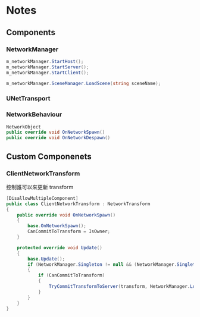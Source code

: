 # Notes

## Components
### NetworkManager
```csharp
m_networkManager.StartHost();
m_networkManager.StartServer();
m_networkManager.StartClient();
```
```csharp
m_networkManager.SceneManager.LoadScene(string sceneName);
```

### UNetTransport
### NetworkBehaviour
```csharp
NetworkObject
public override void OnNetworkSpawn()
public override void OnNetworkDespawn()
```


## Custom Componenets
### ClientNetworkTransform
控制誰可以來更新 transform

```csharp
[DisallowMultipleComponent]
public class ClientNetworkTransform : NetworkTransform
{
    public override void OnNetworkSpawn()
    {
        base.OnNetworkSpawn();
        CanCommitToTransform = IsOwner;
    }

    protected override void Update()
    {
        base.Update();
        if (NetworkManager.Singleton != null && (NetworkManager.Singleton.IsConnectedClient || NetworkManager.Singleton.IsListening))
        {
            if (CanCommitToTransform)
            {
                TryCommitTransformToServer(transform, NetworkManager.LocalTime.Time);
            }
        }
    }
}
```
